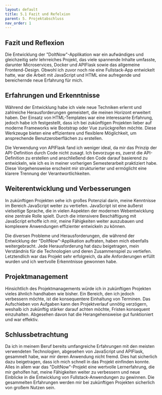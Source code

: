 ```yaml
---
layout: default
title: 5.1 Fazit und Refelxion
parent: 5. Projektabschluss
nav_order: 1
---
```


## Fazit und Reflexion
Die Entwicklung der "DoItNow"-Applikation war ein aufwändiges und gleichzeitig sehr lehrreiches Projekt, das viele spannende Inhalte umfasste, darunter Microservices, Docker und APIFlask sowie das allgemeine Frontend-Design. Obwohl ich zuvor noch nie eine Fullstack-App entwickelt hatte, war die Arbeit mit JavaScript und HTML eine aufregende und bereichernde neue Erfahrung für mich.

## Erfahrungen und Erkenntnisse
Während der Entwicklung habe ich viele neue Techniken erlernt und zahlreiche Herausforderungen gemeistert, die meinen Horizont erweitert haben. Der Einsatz von HTML-Templates war eine interessante Erfahrung, jedoch habe ich festgestellt, dass ich bei zukünftigen Projekten lieber auf moderne Frameworks wie Bootstrap oder Vue zurückgreifen möchte. Diese Werkzeuge bieten eine effizientere und flexiblere Möglichkeit, um ansprechende Benutzeroberflächen zu erstellen.

Die Verwendung von APIFlask fand ich weniger ideal, da mir das Prinzip der API-Definition durch Code nicht zusagt. Ich bevorzuge es, zuerst die API-Definition zu erstellen und anschließend den Code darauf basierend zu entwickeln, wie ich es in meiner vorherigen Semesterarbeit praktiziert habe. Diese Vorgehensweise erscheint mir strukturierter und ermöglicht eine klarere Trennung der Verantwortlichkeiten.

## Weiterentwicklung und Verbesserungen
In zukünftigen Projekten sehe ich großes Potenzial darin, meine Kenntnisse im Bereich JavaScript weiter zu vertiefen. JavaScript ist eine äußerst vielseitige Sprache, die in vielen Aspekten der modernen Webentwicklung eine zentrale Rolle spielt. Durch die intensivere Beschäftigung mit JavaScript erhoffe ich mir, meine Fähigkeiten weiter auszubauen und komplexere Anwendungen effizienter entwickeln zu können.

Die diversen Probleme und Herausforderungen, die während der Entwicklung der "DoItNow"-Applikation auftraten, haben mich ebenfalls weitergebracht. Jede Herausforderung hat dazu beigetragen, mein Verständnis für die Technologien und deren Zusammenspiel zu vertiefen. Letztendlich war das Projekt sehr erfolgreich, da alle Anforderungen erfüllt wurden und ich wertvolle Erkenntnisse gewonnen habe.

## Projektmanagement
Hinsichtlich des Projektmanagements würde ich in zukünftigen Projekten vieles ähnlich handhaben wie bisher. Ein Bereich, den ich jedoch verbessern möchte, ist die konsequentere Einhaltung von Terminen. Das Aufschieben von Aufgaben kann den Projektverlauf unnötig verzögern, weshalb ich zukünftig stärker darauf achten möchte, Fristen konsequent einzuhalten. Abgesehen davon hat die Herangehensweise gut funktioniert und war effektiv.

## Schlussbetrachtung
Da ich in meinem Beruf bereits umfangreiche Erfahrungen mit den meisten verwendeten Technologien, abgesehen von JavaScript und APIFlask, gesammelt habe, war mir deren Anwendung nicht fremd. Dies hat sicherlich dazu beigetragen, dass ich mich schnell in das Projekt einfinden konnte. Alles in allem war das "DoItNow"-Projekt eine wertvolle Lernerfahrung, die mir geholfen hat, meine Fähigkeiten weiter zu verbessern und neue Einblicke in die Entwicklung von Fullstack-Anwendungen zu gewinnen. Die gesammelten Erfahrungen werden mir bei zukünftigen Projekten sicherlich von großem Nutzen sein.
